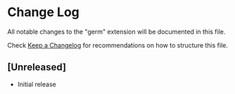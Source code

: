 # Change Log

All notable changes to the "germ" extension will be documented in this file.

Check [Keep a Changelog](http://keepachangelog.com/) for recommendations on how to structure this file.

## [Unreleased]

- Initial release
